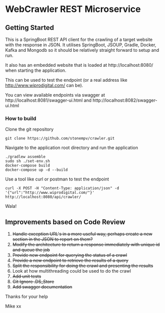# WebCrawler REST Microservice

## Getting Started
This is a SpringBoot REST API client for the crawling of a target website with the response in JSON.
It utilises SpringBoot, JSOUP, Gradle, Docker, Kafka and Mongodb so it should be relatively straight forward to setup and run.

It also has an embedded website that is loaded at http://localhost:8080/ when starting the application.

This can be used to test the endpoint (or a real address like http://www.wiprodigital.com/ can be).

You can view available endpoints via swagger at http://localhost:8081/swagger-ui.html and http://localhost:8082/swagger-ui.html
### How to build
Clone the git repository
```
git clone https://github.com/stonempv/crawler.git
```

Navigate to the application root directory and run the application
```
./gradlew assemble
sudo sh ./set-env.sh
docker-compose build
docker-compose up -d --build
```

Use a tool like curl or postman to test the endpoint
```
curl -X POST -H "Content-Type: application/json" -d '{"url":"http://www.wiprodigital.com/"}' http://localhost:8080/api/crawler/
```

Wala!


## Improvements based on Code Review
1. ~~Handle exception URL's in a more useful way, perhaps create a new section in the JSON to report on them?~~
2. ~~Modify the architecture to return a response immediately with unique id and queue the job~~
3. ~~Provide new endpoint for querying the status of a crawl~~
4. ~~Provide a new endpoint to retrieve the results of a query~~
5. ~~Split the responsibility for doing the crawl and presenting the results~~
6. Look at how multithreading could be used to do the crawl
7. ~~Add unit tests~~
8. ~~Git Ignore .DS_Store~~
9. ~~Add swagger documentation~~


Thanks for your help

Mike xx

